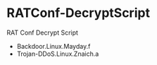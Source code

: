 # RATConf-DecryptScript

RAT Conf Decrypt Script

 - Backdoor.Linux.Mayday.f
 - Trojan-DDoS.Linux.Znaich.a 

